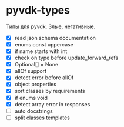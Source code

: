 # pyvdk-types
 Типы для pyvdk. Злые, негативные.

- [x] read json schema documentation
- [x] enums const uppercase
- [x] if name starts with int
- [x] check on type before update_forward_refs
- [x] Optional[] = None
- [x] allOf support
- [x] detect error before allOf
- [x] object properties
- [x] sort classes by requirements
- [x] if enums void
- [x] detect array error in responses
- [ ] auto docstrings
- [ ] split classes templates
